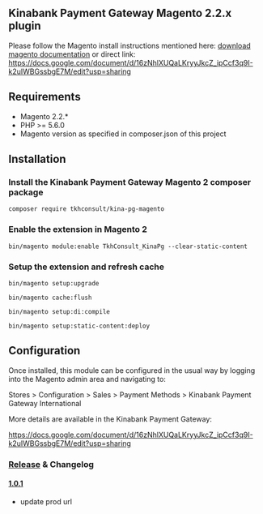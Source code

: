 ## Kinabank Payment Gateway Magento 2.2.x plugin

Please follow the Magento install instructions mentioned here: <a href="https://docs.google.com/document/d/16zNhlXUQaLKryyJkcZ_ipCcf3q9I-k2uIWBGssbgE7M/edit?usp=sharing" target="_new">download magento documentation</a> or direct link: https://docs.google.com/document/d/16zNhlXUQaLKryyJkcZ_ipCcf3q9I-k2uIWBGssbgE7M/edit?usp=sharing

## Requirements

* Magento 2.2.*
* PHP >= 5.6.0
* Magento version as specified in composer.json of this project

## Installation

### Install the Kinabank Payment Gateway Magento 2 composer package

```composer require tkhconsult/kina-pg-magento```

### Enable the extension in Magento 2

```bin/magento module:enable TkhConsult_KinaPg --clear-static-content```

### Setup the extension and refresh cache

```bin/magento setup:upgrade```

```bin/magento cache:flush```

```bin/magento setup:di:compile```

```bin/magento setup:static-content:deploy```


## Configuration

Once installed, this module can be configured in the usual way by logging into the Magento admin area and navigating to:

Stores > Configuration > Sales > Payment Methods > Kinabank Payment Gateway International

More details are available in the Kinabank Payment Gateway:

https://docs.google.com/document/d/16zNhlXUQaLKryyJkcZ_ipCcf3q9I-k2uIWBGssbgE7M/edit?usp=sharing



### [Release](../../releases) & Changelog

#### [1.0.1](../../releases/tag/v1.0.1)
- update prod url